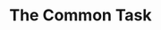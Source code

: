 ---
artist: 'Horse Lords'
title: 'The Common Task'
apple_link: 'https://music.apple.com/us/album/the-common-task/1493679131'
link: 'https://www.dropbox.com/s/r0iv1uqpu3hwoya/HorseLords.zip?dl=1'
content: "Suffering quarantine alongside some of the most..._discerning_ set of ears in existence presents its own set of challenges. I often find myself curating playlists to evade Sheebie's ire. When in doubt, I always reach for Baltimore's Horse Lords. I enjoy imagining it's Steve Reich's prodigal grandchildren starting a math rock band with Hawkwind's surly stepkids.\n"
new_image: ../assets/FFWD/Horse.jpg
published_date: '2020-04-19T07:41:58.000Z'
---